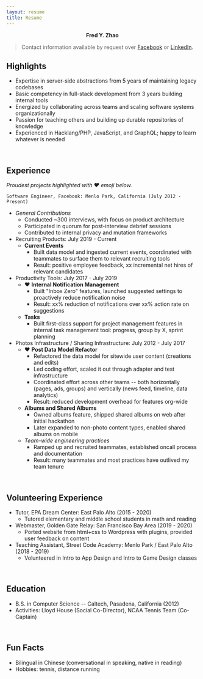 ```yaml
---
layout: resume
title: Resume
---
```


<p align="center">
  <b>Fred Y. Zhao</b>
</p>

> Contact information available by request over [Facebook](https://fb.me/frdzy) or [LinkedIn](https://linkedin.com/in/frdzy).

## Highlights

* Expertise in server-side abstractions from 5 years of maintaining legacy codebases
* Basic competency in full-stack development from 3 years building internal tools
* Energized by collaborating across teams and scaling software systems organizationally
* Passion for teaching others and building up durable repositories of knowledge
* Experienced in Hacklang/PHP, JavaScript, and GraphQL; happy to learn whatever is needed

<br />

## Experience

*Proudest projects highlighted with ❤️ emoji below.*

`Software Engineer, Facebook: Menlo Park, California (July 2012 - Present)`

* *General Contributions*
  * Conducted ~300 interviews, with focus on product architecture
  * Participated in quorum for post-interview debrief sessions
  * Contributed to internal privacy and mutation frameworks
* Recruiting Products: July 2019 - Current
  * **Current Events**
    * Built data model and ingested current events, coordinated with teammates to surface them to relevant recruiting tools
    * Result: positive employee feedback, xx incremental net hires of relevant candidates
* Productivity Tools: July 2017 - July 2019
  * ❤️ **Internal Notification Management**
    * Built "Inbox Zero" features, launched suggested settings to proactively reduce notification noise
    * Result: xx% reduction of notifications over xx% action rate on suggestions
  * **Tasks**
    * Built first-class support for project management features in internal task management tool: progress, group by X, sprint planning
* Photos Infrastructure / Sharing Infrastructure: July 2012 - July 2017
  * ❤️ **Post Data Model Refactor**
    * Refactored the data model for sitewide user content (creations and edits)
    * Led coding effort, scaled it out through adapter and test infrastructure
    * Coordinated effort across other teams -- both horizontally (pages, ads, groups) and vertically (news feed, timeline, data analytics)
    * Result: reduced development overhead for features org-wide
  * **Albums and Shared Albums**
    * Owned albums feature, shipped shared albums on web after initial hackathon
    * Later expanded to non-photo content types, enabled shared albums on mobile
  * *Team-wide engineering practices*
    * Ramped up and recruited teammates, established oncall process and documentation
    * Result: many teammates and most practices have outlived my team tenure

<br />

## Volunteering Experience

* Tutor, EPA Dream Center: East Palo Alto (2015 - 2020)
  * Tutored elementary and middle school students in math and reading
* Webmaster, Golden Gate Relay: San Francisco Bay Area (2019 - 2020)
  * Ported website from html+css to Wordpress with plugins, provided user feedback on content
* Teaching Assistant, Street Code Academy: Menlo Park / East Palo Alto (2018 - 2019)
  * Volunteered in Intro to App Design and Intro to Game Design classes

<br />

## Education

* B.S. in Computer Science -- Caltech, Pasadena, California (2012)
* Activities: Lloyd House (Social Co-Director), NCAA Tennis Team (Co-Captain)

<br />

## Fun Facts

* Bilingual in Chinese (conversational in speaking, native in reading)
* Hobbies: tennis, distance running

